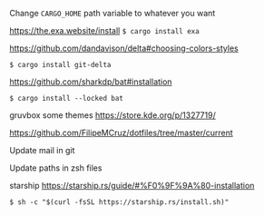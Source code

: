 
Change `CARGO_HOME` path variable to whatever you want


https://the.exa.website/install
`$ cargo install exa`


https://github.com/dandavison/delta#choosing-colors-styles

`$ cargo install git-delta`


https://github.com/sharkdp/bat#installation

`$ cargo install --locked bat`


gruvbox some themes https://store.kde.org/p/1327719/

https://github.com/FilipeMCruz/dotfiles/tree/master/current

Update mail in git

Update paths in zsh files


starship https://starship.rs/guide/#%F0%9F%9A%80-installation

`$ sh -c "$(curl -fsSL https://starship.rs/install.sh)"`
